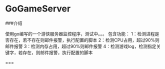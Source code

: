 # GoGameServer

###介绍

 使用go编写的一个游侠服务器监控程序，测试中。。。
 包含功能：
 1：检测进程是否存在，若不存在则邮件报警，执行配置的脚本
 2：检测CPU占用，超过90%则邮件报警
 3：检测内存占用，超过90%则邮件报警
 4：检测游戏log，检测指定关键字，若存在，则邮件报警，执行配置的脚本

===
